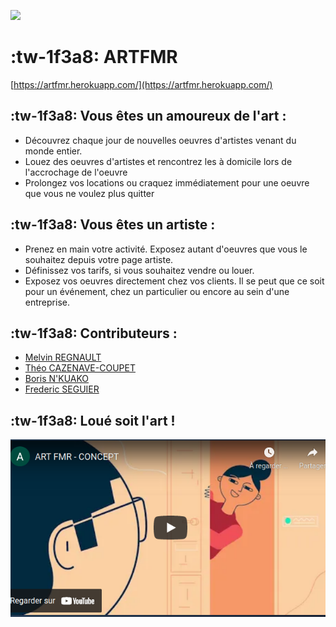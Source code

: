 [![](https://www.dlapiper.com/~/media/images/insights/publications/2019/12/ipt-news-q4-2019/mrs000139485-ipt-news-q4-2019_web_banner_street_art.jpg)](https://www.dlapiper.com/~/media/images/insights/publications/2019/12/ipt-news-q4-2019/mrs000139485-ipt-news-q4-2019_web_banner_street_art.jpg)

# **:tw-1f3a8: ARTFMR**
[https://artfmr.herokuapp.com/](https://artfmr.herokuapp.com/)

## **:tw-1f3a8:  Vous êtes un amoureux de l'art :**

- Découvrez chaque jour de nouvelles oeuvres d'artistes
venant du monde entier.
- Louez des oeuvres d'artistes et
rencontrez les à domicile lors de l'accrochage de l'oeuvre
- Prolongez vos locations ou craquez
immédiatement pour une oeuvre que vous ne voulez plus
quitter

## **:tw-1f3a8:  Vous êtes un artiste :**

- Prenez en main votre activité. Exposez autant d'oeuvres que vous le souhaitez depuis votre page artiste. 
- Définissez vos tarifs, si vous souhaitez vendre ou louer. 
- Exposez vos oeuvres directement chez vos clients. Il se peut que ce soit pour un événement, chez un particulier ou encore au sein d'une entreprise.

## **:tw-1f3a8:  Contributeurs :**
- [Melvin REGNAULT](https://github.com/meltek13)
- [Théo CAZENAVE-COUPET](https://github.com/Kelvi3)
- [Boris N'KUAKO](https://github.com/bnthp16)
- [Frederic SEGUIER](https://github.com/fred75013)

## **:tw-1f3a8:  Loué soit l'art !**

[![Watch the video](app/assets/images/readme.png)](https://youtu.be/L7TADV2Pt5c)
